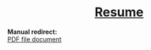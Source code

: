 <p align="center">
	<a href="https://resume.chimmie.k.vu">
		<h1 align="center" class="header">Resume</h1>
	</a>
</p>

<p align="center">
	<div>
	<b class="text-hidden">Manual redirect:</b>
	<div class="main">
		<a href="https://resume.chimmie.k.vu/cv/cv_en.pdf" class="button">PDF file document</a>
	</div>
	</div>
</p>
